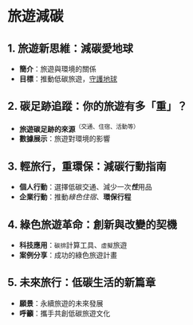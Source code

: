 # 旅遊減碳

## 1. 旅遊新思維：減碳愛地球  
- **簡介**：旅遊與環境的關係  
- **目標**：推動低碳旅遊，<ins>守護地球</ins>  

## 2. 碳足跡追蹤：你的旅遊有多「重」？  
- **旅遊碳足跡的來源**<sup>（交通、住宿、活動等）</sup>  
- **數據展示**：旅遊對環境的影響  

## 3. 輕旅行，重環保：減碳行動指南  
- **個人行動**：選擇低碳交通、減少一次***性***用品  
- **企業行動**：推動*綠色住宿*、**環保行程**  

## 4. 綠色旅遊革命：創新與改變的契機  
- **科技應用**：`碳排`計算工具、`虛擬`旅遊  
- **案例分享**：成功的綠色旅遊計畫  

## 5. 未來旅行：低碳生活的新篇章  
- **願景**：永續旅遊的未來發展  
- **呼籲**：攜手共創低碳旅遊文化 
